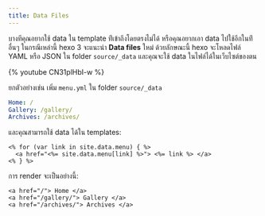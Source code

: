 ```yaml
---
title: Data Files
---
```


บางทีคุณอยากใช้ data ใน template ท่ีเข้าถึงโดยตรงไม่ได้ หรือคุณอยากเอา data
ไปใช้อีกในท่ีอื่นๆ ในกรณีเหล่านี้ hexo 3 จะแนะนำ **Data files** ใหม่
ด้วยลักษณะนี้ hexo จะโหลดไฟล์ YAML หรือ JSON ใน folder `source/_data`
และคุณจะใช้ data ในไฟล์ได้ในเว็บไซต์ของตน

{% youtube CN31plHbI-w %}

ยกตัวอย่างเช่น เพิ่ม `menu.yml` ใน folder `source/_data`

```yaml
Home: /
Gallery: /gallery/
Archives: /archives/
```

และคุณสามารถใช้ data ได้ใน templates:

```
<% for (var link in site.data.menu) { %>
  <a href="<%= site.data.menu[link] %>"> <%= link %> </a>
<% } %>
```

การ render จะเป็นอย่างนี้:

```
<a href="/"> Home </a>
<a href="/gallery/"> Gallery </a>
<a href="/archives/"> Archives </a>
```
